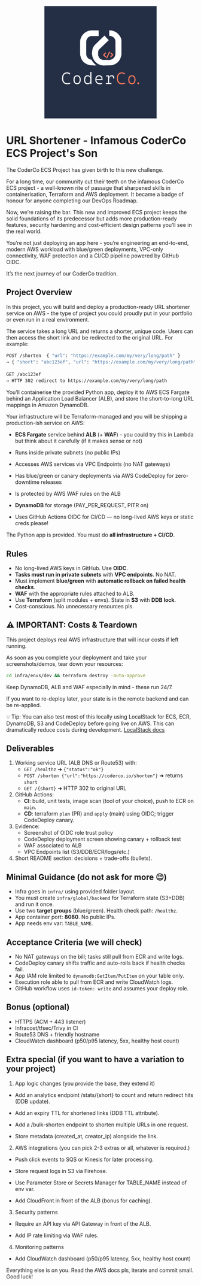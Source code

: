 <div align="center">
    <img src="./images/coderco.jpg" alt="CoderCo" width="300"/>
</div>

# URL Shortener - Infamous CoderCo ECS Project's Son

The CoderCo ECS Project has given birth to this new challenge.

For a long time, our community cut their teeth on the infamous CoderCo ECS project - a well-known rite of passage that sharpened skills in containerisation, Terraform and AWS deployment. It became a badge of honour for anyone completing our DevOps Roadmap.

Now, we’re raising the bar. This new and improved ECS project keeps the solid foundations of its predecessor but adds more production-ready features, security hardening and cost-efficient design patterns you’ll see in the real world.

You’re not just deploying an app here - you’re engineering an end-to-end, modern AWS workload with blue/green deployments, VPC-only connectivity, WAF protection and a CI/CD pipeline powered by GitHub OIDC.

It’s the next journey of our CoderCo tradition.

## Project Overview

In this project, you will build and deploy a production-ready URL shortener service on AWS - the type of project you could proudly put in your portfolio or even run in a real environment.

The service takes a long URL and returns a shorter, unique code. Users can then access the short link and be redirected to the original URL. For example:

```bash
POST /shorten  { "url": "https://example.com/my/very/long/path" }
→ { "short": "abc123ef", "url": "https://example.com/my/very/long/path" }

GET /abc123ef
→ HTTP 302 redirect to https://example.com/my/very/long/path
```

You’ll containerise the provided Python app, deploy it to AWS ECS Fargate behind an Application Load Balancer (ALB), and store the short-to-long URL mappings in Amazon DynamoDB.

Your infrastructure will be Terraform-managed and you will be shipping a production-ish service on AWS:

- **ECS Fargate** service behind **ALB** (+ **WAF**) - you could try this in Lambda but think about it carefully (if it makes sense or not)

- Runs inside private subnets (no public IPs)
- Accesses AWS services via VPC Endpoints (no NAT gateways)

- Has blue/green or canary deployments via AWS CodeDeploy for zero-downtime releases

- Is protected by AWS WAF rules on the ALB

- **DynamoDB** for storage (PAY_PER_REQUEST, PITR on)

- Uses GitHub Actions OIDC for CI/CD — no long-lived AWS keys or static creds please!

The Python app is provided. You must do **all infrastructure + CI/CD**.

## Rules

- No long-lived AWS keys in GitHub. Use **OIDC**.
- **Tasks must run in private subnets** with **VPC endpoints**. No NAT.
- Must implement **blue/green** with **automatic rollback on failed health checks**.
- **WAF** with the appropriate rules attached to ALB.
- Use **Terraform** (split modules + envs). State in **S3** with **DDB lock**.
- Cost-conscious. No unnecessary resources pls.


## ⚠️ IMPORTANT: Costs & Teardown

This project deploys real AWS infrastructure that will incur costs if left running.

As soon as you complete your deployment and take your screenshots/demos, tear down your resources:

```bash
cd infra/envs/dev && terraform destroy -auto-approve
```

Keep DynamoDB, ALB and WAF especially in mind - these run 24/7.

If you want to re-deploy later, your state is in the remote backend and can be re-applied.

💡 Tip: You can also test most of this locally using LocalStack for ECS, ECR, DynamoDB, S3 and CodeDeploy before going live on AWS. This can dramatically reduce costs during development. [LocalStack docs](https://docs.localstack.cloud/aws/getting-started/)

## Deliverables

1. Working service URL (ALB DNS or Route53) with:
   - `GET /healthz` ➜ `{"status":"ok"}`
   - `POST /shorten {"url":"https://coderco.io/shorten"}` ➜ returns `short`
   - `GET /{short}` ➜ HTTP 302 to original URL
2. GitHub Actions:
   - **CI**: build, unit tests, image scan (tool of your choice), push to ECR on `main`.
   - **CD**: terraform `plan` (PR) and `apply` (main) using OIDC; trigger CodeDeploy canary.
3. Evidence:
   - Screenshot of OIDC role trust policy
   - CodeDeploy deployment screen showing canary + rollback test
   - WAF associated to ALB
   - VPC Endpoints list (S3/DDB/ECR/logs/etc.)
4. Short README section: decisions + trade-offs (bullets).

## Minimal Guidance (do not ask for more 😉)

- Infra goes in `infra/` using provided folder layout.
- You must create `infra/global/backend` for Terraform state (S3+DDB) and run it once.
- Use two **target groups** (blue/green). Health check path: `/healthz`.
- App container port: **8080**. No public IPs.
- App needs env var: `TABLE_NAME`.

## Acceptance Criteria (we will check)

- No NAT gateways on the bill; tasks still pull from ECR and write logs.
- CodeDeploy canary shifts traffic and auto-rolls back if health checks fail.
- App IAM role limited to `dynamodb:GetItem/PutItem` on your table only.
- Execution role able to pull from ECR and write CloudWatch logs.
- GitHub workflow uses `id-token: write` and assumes your deploy role.

## Bonus (optional)

- HTTPS (ACM + 443 listener)
- Infracost/tfsec/Trivy in CI
- Route53 DNS + friendly hostname
- CloudWatch dashboard (p50/p95 latency, 5xx, healthy host count)

## Extra special (if you want to have a variation to your project)

1. App logic changes (you provide the base, they extend it)

  - Add an analytics endpoint /stats/{short} to count and return redirect hits (DDB update).

  - Add an expiry TTL for shortened links (DDB TTL attribute).

  - Add a /bulk-shorten endpoint to shorten multiple URLs in one request.

  - Store metadata (created_at, creator_ip) alongside the link.

2. AWS integrations (you can pick 2-3 extras or all, whatever is required.)

  - Push click events to SQS or Kinesis for later processing.

  - Store request logs in S3 via Firehose.

  - Use Parameter Store or Secrets Manager for TABLE_NAME instead of env var.

  - Add CloudFront in front of the ALB (bonus for caching).

3. Security patterns

  - Require an API key via API Gateway in front of the ALB.

  - Add IP rate limiting via WAF rules.

4. Monitoring patterns

  - Add CloudWatch dashboard (p50/p95 latency, 5xx, healthy host count)

Everything else is on you. Read the AWS docs pls, iterate and commit small. Good luck!
